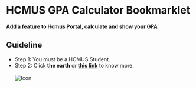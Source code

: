 # HCMUS GPA Calculator Bookmarklet
**Add a feature to Hcmus Portal, calculate and show your GPA**
## Guideline
- Step 1: You must be a HCMUS Student.
- Step 2: Click **the earth** or **[this link](https://dtrung98.github.io/GPABookmarklet)** to know more.
<br><br>![Icon](https://img.icons8.com/dusk/72/000000/globe-earth.png)
